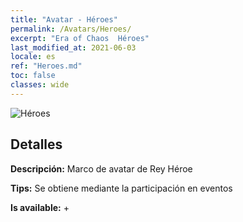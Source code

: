 ```yaml
---
title: "Avatar - Héroes"
permalink: /Avatars/Heroes/
excerpt: "Era of Chaos  Héroes"
last_modified_at: 2021-06-03
locale: es
ref: "Heroes.md"
toc: false
classes: wide
---
```

 ![Héroes](/images/a/avatarFrame_49.png)

## Detalles

 **Descripción:** Marco de avatar de Rey Héroe 

 **Tips:** Se obtiene mediante la participación en eventos 

 **Is available:**  + 

